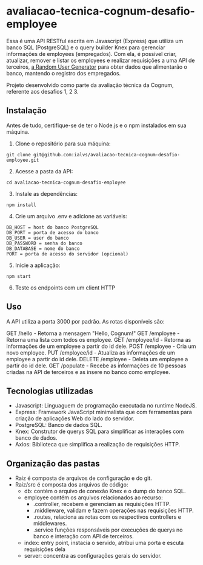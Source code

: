 # avaliacao-tecnica-cognum-desafio-employee

Essa é uma API RESTful escrita em Javascript (Express) que utiliza um banco SQL (PostgreSQL) e o query builder Knex para gerenciar informações de employees (empregados). Com ela, é possível criar, atualizar, remover e listar os employees e realizar requisições a uma API de terceiros, [a Random User Generator](https://randomuser.me/) para obter dados que alimentarão o banco, mantendo o registro dos empregados.

Projeto desenvolvido como parte da avaliação técnica da Cognum, referente aos desafios 1, 2 3.

## Instalação

Antes de tudo, certifique-se de ter o Node.js e o npm instalados em sua máquina.

1. Clone o repositório para sua máquina:

```
git clone git@github.com:ialvs/avaliacao-tecnica-cognum-desafio-employee.git
```

2. Acesse a pasta da API:

```
cd avaliacao-tecnica-cognum-desafio-employee
```

3. Instale as dependências:

```
npm install
```

4. Crie um arquivo .env e adicione as variáveis:

```
DB_HOST = host do banco PostgreSQL
DB_PORT = porta de acesso do banco
DB_USER = user do banco
DB_PASSWORD = senha do banco
DB_DATABASE = nome do banco
PORT = porta de acesso do servidor (opcional)
```

5. Inicie a aplicação:

```
npm start
```

6. Teste os endpoints com um client HTTP

## Uso

A API utiliza a porta 3000 por padrão. As rotas disponíveis são:

GET /hello - Retorna a mensagem "Hello, Cognum!"
GET /employee - Retorna uma lista com todos os employee.
GET /employee/id - Retorna as informações de um employee a partir do id dele.
POST /employee - Cria um novo employee.
PUT /employee/id - Atualiza as informações de um employee a partir do id dele.
DELETE /employee - Deleta um employee a partir do id dele.
GET /populate - Recebe as informações de 10 pessoas criadas na API de terceiros e as insere no banco como employee.

## Tecnologias utilizadas

- Javascript: Linguaguem de programação executada no runtime NodeJS.
- Express: Framework JavaScript minimalista que com ferramentas para criação de aplicações Web do lado do servidor.
- PostgreSQL: Banco de dados SQL.
- Knex: Construtor de querys SQL para simplificar as interações com banco de dados.
- Axios: Biblioteca que simplifica a realização de requisições HTTP.

## Organização das pastas

- Raiz é composta de arquivos de configuração e do git.
- Raiz/src é composta dos arquivos de código:
    - db: contém o arquivo de conexão Knex e o dump do banco SQL.
    - employee contém os arquivos relacionados ao recurso:
        - .controller, recebem e gerenciam as requisições HTTP.
        - .middleware, validam e fazem operações nas requisições HTTP.
        - .routes, relaciona as rotas com os respectivos controllers e middlewares.
        - .service funções responsáveis por execuções de querys no banco e interação com API de terceiros.
    - index: entry point, instacia o servido, atribui uma porta e escuta requisições dela
    - server: concentra as configurações gerais do servidor.
